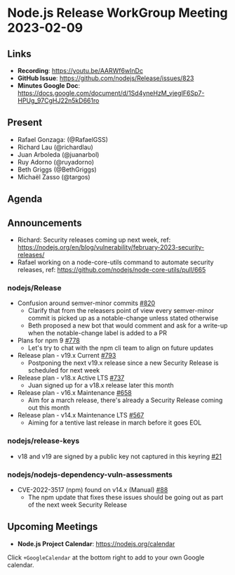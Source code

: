 # Node.js  Release WorkGroup Meeting 2023-02-09

## Links

* **Recording**: https://youtu.be/AARWf6wInDc
* **GitHub Issue**: https://github.com/nodejs/Release/issues/823
* **Minutes Google Doc**: https://docs.google.com/document/d/1Sd4yneHzM_vjegIF6Sp7-HPUg_97CgHJ22n5kD661ro

## Present

* Rafael Gonzaga: (@RafaelGSS)
* Richard Lau (@richardlau)
* Juan Arboleda (@juanarbol)
* Ruy Adorno (@ruyadorno)
* Beth Griggs (@BethGriggs)
* Michaël Zasso (@targos)

## Agenda

## Announcements

* Richard: Security releases coming up next week, ref: https://nodejs.org/en/blog/vulnerability/february-2023-security-releases/
* Rafael working on a node-core-utils command to automate security releases, ref: https://github.com/nodejs/node-core-utils/pull/665

### nodejs/Release

* Confusion around semver-minor commits [#820](https://github.com/nodejs/Release/issues/820)
  * Clarify that from the releasers point of view every semver-minor commit is picked up as a notable-change unless stated otherwise
  * Beth proposed a new bot that would comment and ask for a write-up when the notable-change label is added to a PR
* Plans for npm 9 [#778](https://github.com/nodejs/Release/issues/778)
  * Let's try to chat with the npm cli team to align on future updates
* Release plan - v19.x Current [#793](https://github.com/nodejs/Release/issues/793)
  * Postponing the next v19.x release since a new Security Release is scheduled for next week
* Release plan - v18.x Active LTS [#737](https://github.com/nodejs/Release/issues/737)
  * Juan signed up for a v18.x release later this month
* Release plan - v16.x Maintenance [#658](https://github.com/nodejs/Release/issues/658)
  * Aim for a march release, there's already a Security Release coming out this month
* Release plan - v14.x Maintenance LTS [#567](https://github.com/nodejs/Release/issues/567)
  * Aiming for a tentive last release in march before it goes EOL

### nodejs/release-keys

* v18 and v19 are signed by a public key not captured in this keyring [#21](https://github.com/nodejs/release-keys/issues/21)

### nodejs/nodejs-dependency-vuln-assessments

* CVE-2022-3517 (npm) found on v14.x (Manual) [#88](https://github.com/nodejs/nodejs-dependency-vuln-assessments/issues/88)
  * The npm update that fixes these issues should be going out as part of the next week Security Release

## Upcoming Meetings

* **Node.js Project Calendar**: <https://nodejs.org/calendar>

Click `+GoogleCalendar` at the bottom right to add to your own Google calendar.

